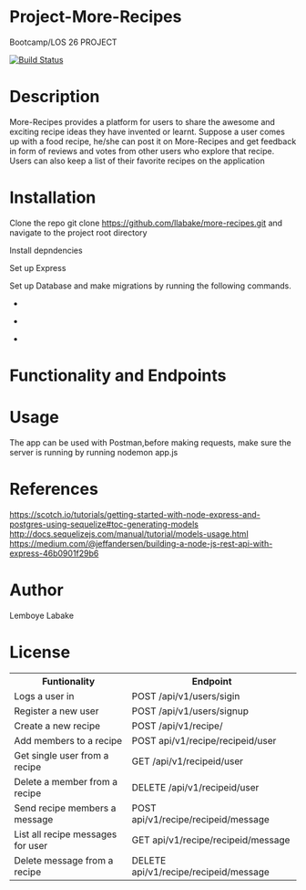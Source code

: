 <content>
<snippet>

# Project-More-Recipes

Bootcamp/LOS 26 PROJECT

[![Build Status](https://travis-ci.org/llabake/more-recipes.svg?branch=ch-user-route-test-ch-test-150881181)](https://travis-ci.org/llabake/more-recipes)

# Description

More-Recipes provides a platform for users to share the awesome and exciting  recipe ideas they have invented or learnt.  Suppose a user comes up with a food recipe,  he/she can post it on More-Recipes and  get feedback in form of reviews and votes from other users who explore that recipe. Users can also keep a list of their favorite recipes on the application

# Installation

Clone the repo git clone https://github.com/llabake/more-recipes.git and navigate to the project root directory

Install depndencies

Set up Express

Set up Database and make migrations by running the following commands.<br> 
- ```sequelize db model:create. 
- ````create necessary tables in the database. 
- ```sequelize db migrate to apply changes in the table.

# Functionality and Endpoints

<table>
<tr>
<th> Funtionality </th>
<th> Endpoint </th>
</tr>
<tr>
<td>Logs a user in</td>
<td>POST /api/v1/users/sigin</td>
</tr>
<tr>
<td>Register a new user</td>
<td>POST /api/v1/users/signup</td>
</tr>
<tr>
<td>Create a new recipe</td>
<td>POST /api/v1/recipe/</td>
</tr>
<tr>
<td>Add members to a recipe</td>
<td>POST api/v1/recipe/recipeid/user</td>
</tr>
<tr>
<td>Get single user from a recipe </td>
<td>GET /api/v1/recipeid/user</td>
</tr>
<tr>
<td>Delete a member from a recipe </td>
<td>DELETE /api/v1/recipeid/user </td>
</tr>
<tr>
<td>Send recipe members a message </td>
<td>POST api/v1/recipe/recipeid/message </td>
</tr>
<tr>
<td>List all recipe messages for user </td>
<td>GET api/v1/recipe/recipeid/message </td>
</tr>
<tr>
<td>Delete message from a recipe </td>
<td>DELETE api/v1/recipe/recipeid/message </td>
</tr>

 

# Usage

The app can be used with Postman,before making requests, make sure the server is running by running nodemon app.js

# References

https://scotch.io/tutorials/getting-started-with-node-express-and-postgres-using-sequelize#toc-generating-models <br/>
http://docs.sequelizejs.com/manual/tutorial/models-usage.html </br>
https://medium.com/@jeffandersen/building-a-node-js-rest-api-with-express-46b0901f29b6</br>

# Author
Lemboye Labake

# License

</content>
</snippet>